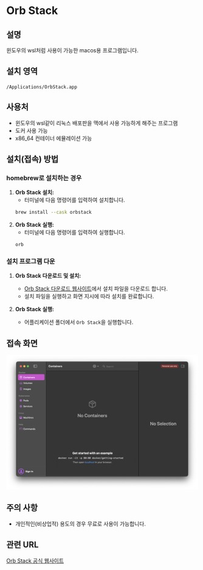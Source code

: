 # Orb Stack

## 설명
윈도우의 wsl처럼 사용이 가능한 macos용 프로그램입니다.

## 설치 영역
`/Applications/OrbStack.app`

## 사용처
- 윈도우의 wsl같이 리눅스 배포판을 맥에서 사용 가능하게 해주는 프로그램
- 도커 사용 가능
- x86_64 컨테이너 에뮬레이션 가능

## 설치(접속) 방법
### homebrew로 설치하는 경우
1. **Orb Stack 설치:**
   - 터미널에 다음 명령어를 입력하여 설치합니다. 
   ```bash
   brew install --cask orbstack
   ```
2. **Orb Stack 실행:**
   - 터미널에 다음 명령어를 입력하여 실행합니다. 
   ```bash
   orb
   ```

### 설치 프로그램 다운
1. **Orb Stack 다운로드 및 설치:**
   - [Orb Stack 다운로드 웹사이트](https://orbstack.dev/download)에서 설치 파일을 다운로드 합니다.
   - 설치 파일을 실행하고 화면 지시에 따라 설치를 완료합니다.
   
2. **Orb Stack 실행:**
   - 어플리케이션 폴더에서 `Orb Stack`을 실행합니다.

## 접속 화면
![접속 화면 설명](OrbStack.png)

## 주의 사항
- 개인적인(비상업적) 용도의 경우 무료로 사용이 가능합니다.

## 관련 URL
[Orb Stack 공식 웹사이트](https://orbstack.dev/)  